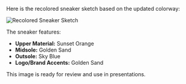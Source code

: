 Here is the recolored sneaker sketch based on the updated colorway:

![Recolored Sneaker Sketch](https://oaidalleapiprodscus.blob.core.windows.net/private/org-iSAcAu1PYUzvBoqCaZgSi537/user-shRzwIQrn01BLYJRcqtVbaGJ/img-Alv52EFaND8t3PNlXHkzRqsJ.png?st=2025-06-15T14%3A48%3A50Z&se=2025-06-15T16%3A48%3A50Z&sp=r&sv=2024-08-04&sr=b&rscd=inline&rsct=image/png&skoid=52f8f7b3-ca8d-4b21-9807-8b9df114d84c&sktid=a48cca56-e6da-484e-a814-9c849652bcb3&skt=2025-06-14T16%3A17%3A46Z&ske=2025-06-15T16%3A17%3A46Z&sks=b&skv=2024-08-04&sig=Fzy9jg/tdYbG%2BkVI8en9S0mFeROG2xxIufFqDkUMCRQ%3D)

The sneaker features:
- **Upper Material:** Sunset Orange
- **Midsole:** Golden Sand
- **Outsole:** Sky Blue
- **Logo/Brand Accents:** Golden Sand

This image is ready for review and use in presentations.